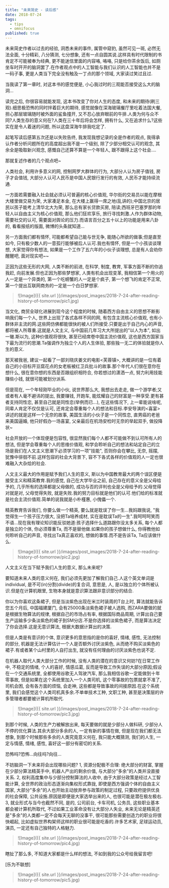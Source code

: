 ```yaml
---
title: "未来简史 - 读后感"
date: 2018-07-24
tags:
  - tips
  - omnifocus
published: true
---
```


未来简史作者以过去的经验, 洞悉未来的事件, 属管中窥豹, 虽然可见一斑, 必然无法全面, 十分精彩, 八分猜测, 七分想象, 还有一点自圆其说.这样具有时代限制的书肯定不可能被奉为经典, 更不能迷信里面的内容咯, 咯咯, 只是给你茶余饭后, 如厕坐车时开开的脑洞罢了.在作者观点中的人工智能与我们认识的人工智能也并不是一码子事, 更是人类当下完全没有触及一丁点的那个领域, 大家读过笑过且过.

当我读了第一章时, 对这本书的感觉便是, 小心我过时的三观能否接受这么大的脑洞...

读完之后, 你很容易就能发现, 这本书改变了你对人生的态度, 和未来的期待(刷三观).细思极恐怖的同时拌着巨大的期待, 感觉就像在深海玻璃餐厅里吃着法国大餐, 担心那层玻璃随时被外面的鲨鱼撞开, 又不忍心放弃眼前的牛排.人类为何与众不同?人类生存的意义何在?人类在三十年后将会怎样, 拥有什么, 又在追求什么?这些实在是令人着迷的问题, 所以这盘深海牛排我吃定了.

起笔写读后感第五次还是以失败告终, 我发现我想记录的全是作者的观点, 我得承认作者分析问题所在的高度超出我不是一个级别, 除了少部分相交认可的观念, 其余全是吸取新兴观念, 感慨自己还算不算是一个年轻人, 跟不跟得上这个社会....

那就复述作者的几个观点吧~

人类社会, 利用许多意义的网, 控制网罗大群体的行为, 大部分人认为房子值钱, 房子才会值钱, 大部分人认可人民币是中国人民银行发行的有效, 人民币才能持续流通.

一方面若需要融入社会就必须认可普遍的核心价值观, 华尔街的交易员以能在摩根大楼里做交易为荣, 大家凑足本金, 在大楼上赢得一席之地(乱讲的);中国北京的居民以孩子能考上清华北大为荣, 那么总有家长贷款买房, 陪读;西班牙巴塞罗那的年轻人以自由主义为核心价值观, 那么他们狂欢享乐, 旅行寻找刺激.人作为群体动物, 需要社交的认可, 需要面对舆论的压力.而语言百分之五十以上的功能是用来八卦的, 看看报纸的版面, 微博的头条就知道...

另一方面我们都有情怀, 可能都希望自己能与世无争, 能随心所欲的做事;但是直至如今, 只有极少数人的一意孤行能够被后人认可.我也有情怀, 但是一个小孩谈谈理想, 大家觉得你有想法, 如果是一个工作了五六年的小伙子谈理想, 总是有人会劝你醒醒吧, 面对现实吧~~

正因为这些无形的大网, 人类不断的前进, 在科学, 制度, 教育, 军事方面不断的你追我赶, 向前发展.但也正因为那些梦想家, 人类有机会出现变革, 我相信第一个用火的人一定是一个异类的, 第一个吃螃蟹的人一定是个疯子, 第一个想飞的肯定不正常, 第一个提出互联网商务的一定是一个白日梦想家.

> ![Image]({{ site.url }}/images/post_images/2018-7-24-after-reading-history-of-tomorrow/pic1.jpg)

当文化, 商贸全球化进展到现今这个程度的时候, 随着西方自由主义的思想不断影响我们每一个人, 世界上出现了各式各样不同的网, 有包含主流核心价值观, 也有小群体非主流的网.这些网仿佛都能很快的被人们所接受.只要是出于自己内心的声音, 都将被人所尊重.这就是人文主义, 与中国前几年习大大所提出的"以人为本", 如出一辙.斯以为, 这种价值观将很快, 甚至已经席卷中国主流价值观, 这也是西方国家当下最为流行的思潮.Ta强调作为独立个人的人生体验, 那些独一无二的体验就是你人生的意义.

那天被我爸, 建议一起看了一部刘晓庆姜文的电影<芙蓉镇>, 大概讲的是一位有着自己的小目标开豆腐花点的女老板被红卫兵批斗的故事.那个年代人们很在意你在想什么, 很在意你想的东西是否跟组织相符合, 你若想过的潇洒一点, 努力利用技能赚些小钱, 就很可能被划分派系.

但是现在, 一个年轻刚毕业的小伙, 说世界那么大, 我想出去走走, 做一个游学者;又或者有人毫不避讳的提出, 我要赚钱, 开跑车, 能炫耀自己的财富是一种享受.更有甚者支持同性恋, 甚至自己就是同性恋(举例而已...), 在这些情况下, 上一辈能说啥呢, 同辈人肯定不仅仅是认可, 还肯定会尊重每个人的想法和目标.李安导演的<喜宴>讲述的就是这样一个无奈的故事, 美国生活的小伙子是一个同性恋, 直男癌的老爸来美国逼婚, 他只好假办一场喜宴, 父亲最后在机场安检时无奈的举起双手, 做投降状~ 

社会开放的一个体现便是包容性, 很显然我们每个人都不可能做不到认可所有人的想法, 但是学会尊重每个人的思维价值观, 和学会聆听自己的想法和站定自己的立场是我们在人文主义思潮下必须学习的一项"技能", 否则你会在攀比, 无奈, 摇摆, 犹豫中徘徊不前.这样包容的社会大背景下, 容不下各式各样的价值观的人一定也很难融入大杂烩的社会.

人文主义最大的作用是赋予我们人生的意义, 斯以为中国教育最大的两个误区便是接受主义和精英教育.我的感觉, 自己在大学毕业之前, 自己存在的意义全是父母给予的, 几乎所有的选择都是父母做的, 成功与否的评判也全是父母给予的.父母觉得对就是对, 父母觉得失败, 就是失败.我的努力目标就是他们的认可.他们给的标准就是社会主流价值观.简单的说我就是小朴槿惠, 小傀儡一个.

精英教育告诉我们, 你要么做一个精英, 要么就是耽误了你一生...我妈跟我说, "我觉得生一个孩子压力很大, 没把Ta培养成材, 实在是耽误Ta的一生".我呵呵呵笑而不语...现在我有理论知识能反驳她道:孩子选择什么道路跟你没太多关系, 每个人都是独立的个体, 你必须尊重Ta, 而不是替他做.如果你的孩子想做什么, 你得教他如何聆听自己的声音, 寻找出Ta真正喜欢的, 想做的事情.而不是告诉Ta, Ta应该做什么.

> ![Image]({{ site.url }}/images/post_images/2018-7-24-after-reading-history-of-tomorrow/pic2.jpg)

人文主义在当下赋予我们人生的意义, 那么未来呢?

要知道未来人类的意义何在, 我们必须先更加了解我们自己.人这个英文单词是individual, 是不可(in)分割(divide)的复合词, 意思是, 人, 是以独立的个体所被认识.但是在计算机眼里, 生物本身就是意识算法跟非意识部分的结合.

你以为你喜欢这条裙子, 但是当淡紫色出现在米兰时装周的T台上时, 算法就能告诉您五个月后, 中国福建厦门, 会有25000条淡紫色裙子被人选购, 而ZARA要做的就是根据生物算法的规律, 根据自己的市场占有率, 根据国际商品周期, 计算出自己要生产运输多少条淡紫色的裙子到SM分店.不是你选择的淡紫色裙子, 而是算法决定了你会选择.这是无意识算法, 根据大数据计算出的决策.

但是人类是有意识的个体, 意识更多的意思指的是你的喜好, 情绪, 感性, 无法控制的部分, 机器是无法计算估计一个人是否额外讨厌淡紫色, 从而绝不购买淡紫色的裙子.有或者某个山村里的人自打出生, 就没有任何理由的讨厌淡紫色也说不定.

在机器人取代人类大部分工作的时候, 没有人类的潜在的意识又何妨?在日常工作中, 不稳定的情绪, 个人的喜好, 情感瓜葛, 反而是导致工作失误的大部分原因;假设在一个交通系统里, 全都使用谷歌无人驾驶汽车, 那么我相信谷歌一定能做到十年零事故, 但是如果在这个系统里加入一个人类司机, 这个零事故的包票就拿不准了, 司机会困, 会有各方面的烦恼, 会走神, 这些都是导致事故的间接原因.在这个系统里, 我们会感觉这个人类司机真多余.不单单技术工种, 文职工种, 甚至是决策层的许多管理者都要被计算机所取代.

> ![Image]({{ site.url }}/images/post_images/2018-7-24-after-reading-history-of-tomorrow/pic3.jpg)

到那个时候, 人类的生产力被解放出来, 每天要做的就是少部分人做科研, 少部分人不停的优化算法.其余大部分多余的人, 一定有新的事情在做, 但是现在我们都无法想象, 到那个时候那些多余的人类究竟意义何在, 我只能大概猜测, 我们的人生, 一定与情感, 情绪, 感性, 喜好这一部分有密切的关系.

恐怖吗?恐怖...向往吗?向往...


不妨脑洞一下未来将会出现哪些问题?
1, 资源分配极不合理: 绝大部分的财富, 掌握在少部分算法精英手中, 机器人产出的剩余价值, 与大部分"多余"的人类并没直接关系.
2, 权利高度集中与少部分控制算法的人收中, 由于大部分政策是经过人工智能计算, 全世界的政治形态逐渐向集权形式靠拢, 即使是西方强调个体的自由主义国家, 大部分"多余"的人也开始主动放弃参与政策的制定过程, 只要政府提供优良的社会保障, 公共设施.原因是即便是大家选举出来的人, 也很可能是潜在极左极右.
3, 就业形式与当今也截然不同, 是的, 公司前台, 卡车司机, 公务员, 这些职业基本都会被计算机所取代, 不过如果工业革命没有让大部分人失业, 未来无论是精英还是"多余"的人类都一定不会每天无聊的没事干, 很可能那些需要创造力的职业将很快崛起, 比如虚拟世界构架师这样的职业很可能是吃香的.许多艺术家, 足球运动员, 演员, 一定还有自己独特的人格魅力.

> ![Image]({{ site.url }}/images/post_images/2018-7-24-after-reading-history-of-tomorrow/pic4.jpg)

瞎扯了那么多, 不知道大家都是什么样的想法, 不如到我的公众号给我留言吧!

[乐为不联想]

> ![Image]({{ site.url }}/images/post_images/2018-7-24-after-reading-history-of-tomorrow/pic5.jpg)
